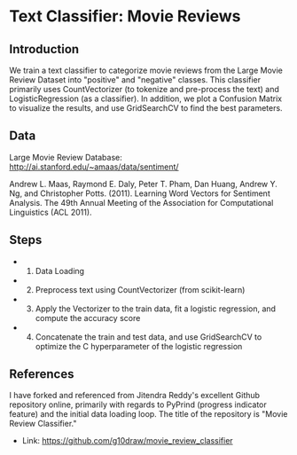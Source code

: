 # Text Classifier: Movie Reviews

## Introduction
We train a text classifier to categorize movie reviews from the Large Movie Review Dataset into "positive" and "negative" classes. This classifier primarily uses CountVectorizer (to tokenize and pre-process the text) and LogisticRegression (as a classifier). In addition, we plot a Confusion Matrix to visualize the results, and use GridSearchCV to find the best parameters.

## Data
Large Movie Review Database: http://ai.stanford.edu/~amaas/data/sentiment/

Andrew L. Maas, Raymond E. Daly, Peter T. Pham, Dan Huang, Andrew Y. Ng, and Christopher Potts. (2011). Learning Word Vectors for Sentiment Analysis. The 49th Annual Meeting of the Association for Computational Linguistics (ACL 2011).

## Steps
- 1) Data Loading
- 2) Preprocess text using CountVectorizer (from scikit-learn)
- 3) Apply the Vectorizer to the train data, fit a logistic regression, and compute the accuracy score
- 4) Concatenate the train and test data, and use GridSearchCV to optimize the C hyperparameter of the logistic regression

## References
I have forked and referenced from Jitendra Reddy's excellent Github repository online, primarily with regards to PyPrind (progress indicator feature) and the initial data loading loop. The title of the repository is "Movie Review Classifier."

- Link: https://github.com/g10draw/movie_review_classifier
